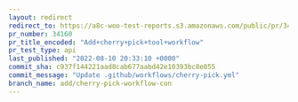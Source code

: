 ```yaml
---
layout: redirect
redirect_to: https://a8c-woo-test-reports.s3.amazonaws.com/public/pr/34160/api/index.html
pr_number: 34160
pr_title_encoded: "Add+cherry+pick+tool+workflow"
pr_test_type: api
last_published: "2022-08-10 20:33:10 +0000"
commit_sha: c937f144221aad8cab677aabd42e10393bc8e855
commit_message: "Update .github/workflows/cherry-pick.yml"
branch_name: add/cherry-pick-workflow-con
---
```

